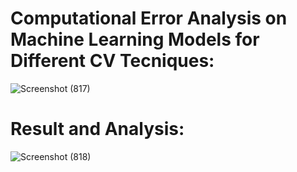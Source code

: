 # Computational Error Analysis on Machine Learning Models for Different CV Tecniques:
![Screenshot (817)](https://github.com/Sadiatumpa60/Error_Analysis_MachineLearning_Model_ovarianCancer_Dataset/assets/131945108/97bb77e1-8dff-4d51-ad06-0fe4b7b2a5b5)
# Result and Analysis:
![Screenshot (818)](https://github.com/Sadiatumpa60/Error_Analysis_MachineLearning_Model_ovarianCancer_Dataset/assets/131945108/505ab7c7-e430-4b27-9c05-465dd5d7c912)

